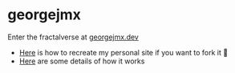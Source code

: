 # georgejmx

Enter the fractalverse at [georgejmx.dev](https://georgejmx.dev)

- [Here](./docs/setup.md) is how to recreate my personal site if you want to fork it :fork_and_knife:
- [Here](./docs/details.md) are some details of how it works

